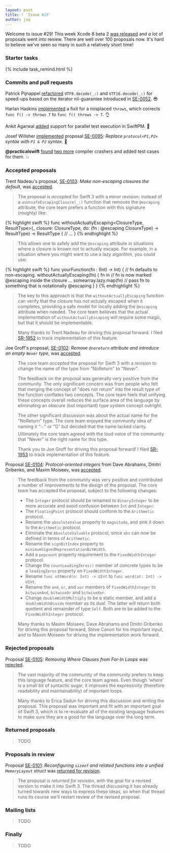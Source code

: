 ```yaml
---
layout: post
title: ! 'Issue #29'
author: jsq
---
```


Welcome to issue #29! This week Xcode 8 beta 2 [was released](https://developer.apple.com/news/?id=07052016b) and *a lot* of proposals went into review. There are well over 100 proposals now. It's hard to believe we've seen so many in such a relatively short time!

<!--excerpt-->

### Starter tasks

{% include task_remind.html %}

### Commits and pull requests

Patrick Pijnappel [refactored](https://github.com/apple/swift/pull/3287) `UTF8.decode(_:)` and `UTF16.decode(_:)` for speed-ups based on the iterator nil-guarantee introduced in [SE-0052](https://github.com/apple/swift-evolution/blob/master/proposals/0052-iterator-post-nil-guarantee.md). 😎

Harlan Haskins [implemented](https://github.com/apple/swift/pull/3335) a fixit for a misplaced `throws`, which corrects `func f() -> throws T` to `func f() throws -> T`. 👌

Ankit Agarwal [added](https://github.com/apple/swift-package-manager/pull/460) support for parallel test execution in SwiftPM. 🎉

Josef Willsher [implemented](https://github.com/apple/swift/pull/3293) proposal [SE-0095](https://github.com/apple/swift-evolution/blob/master/proposals/0095-any-as-existential.md): *Replace `protocol<P1,P2>` syntax with `P1 & P2` syntax*. 👏

**@practicalswift** [found](https://github.com/apple/swift/pull/3345) [two more](https://github.com/apple/swift/pull/3359) compiler crashers and added test cases for them. 💥

### Accepted proposals

Trent Nadeau's proposal, [SE-0103](https://github.com/apple/swift-evolution/blob/master/proposals/0103-make-noescape-default.md): *Make non-escaping closures the default*, was [accepted](https://lists.swift.org/pipermail/swift-evolution-announce/2016-June/000204.html).

> The proposal is *accepted* for Swift 3 with a minor revision: instead of a `asUnsafeEscapingClosure(_:)` function that removes the `@escaping` attribute, the core team prefers a function with this signature (roughly) like:

{% highlight swift %}
func withoutActuallyEscaping<ClosureType, ResultType>(_ closure: ClosureType, do: (fn : @escaping ClosureType) -> ResultType) -> ResultType {
   // ...
}
{% endhighlight %}

> This allows one to safely add the `@escaping` attribute in situations where a closure is known not to actually escape.  For example, in a situation where you might want to use a lazy algorithm, you could use:

{% highlight swift %}
func yourFunction(fn : (Int) -> Int) {  // fn defaults to non-escaping.
   withoutActuallyEscaping(fn) { fn in  // fn is now marked @escaping inside the closure
   ... somearray.lazy.map(fn)           // pass fn to something that is notationally @escaping
   }
}
{% endhighlight %}

> The key to this approach is that the `withoutActuallyEscaping` function can verify that the closure has not actually escaped when it completes, providing a safe model for locally adding the `@escaping` attribute when needed.  The core team believes that the actual implementation of `withoutActuallyEscaping` will require some magic, but that it should be implementable.
>
> Many thanks to Trent Nadeau for driving this proposal forward.  I filed [SR-1952](https://bugs.swift.org/browse/SR-1952) to track implementation of this feature.

Joe Groff's proposal, [SE-0102](https://github.com/apple/swift-evolution/blob/master/proposals/0102-noreturn-bottom-type.md): *Remove `@noreturn` attribute and introduce an empty `Never` type*, was [accepted](https://lists.swift.org/pipermail/swift-evolution-announce/2016-June/000205.html).

> The core team *accepted* the proposal for Swift 3 with a revision to change the name of the type from "NoReturn" to "Never".
>
> The feedback on the proposal was generally very positive from the community.  The only significant concern was from people who felt that merging the concept of "does not return" into the result type of the function conflates two concepts.  The core team feels that unifying these concepts overall reduces the surface area of the language by eliminating an obscure (but important) type system concept outright.
>
> The other significant discussion was about the actual name for the "NoReturn" type.  The core team enjoyed the community idea of naming it “💥" or ”🔃” but decided that the name lacked clarity.  Ultimately the core team agreed with the loud voice of the community that "Never" is the right name for this type.
>
> Thank you to Joe Groff for driving this proposal forward!  I filed [SR-1953](https://bugs.swift.org/browse/SR-1953) to track implementation of this feature.

Proposal [SE-0104](https://github.com/apple/swift-evolution/blob/master/proposals/0104-improved-integers.md): *Protocol-oriented integers* from Dave Abrahams, Dmitri Gribenko, and Maxim Moiseev, was [accepted](https://lists.swift.org/pipermail/swift-evolution-announce/2016-June/000206.html).

> The feedback from the community was very positive and contributed a number of improvements to the design of the proposal.  The core team has accepted the proposal, subject to the following changes:
>
> - The `Integer` protocol should be renamed to `BinaryInteger` to be more accurate and avoid confusion between `Int` and `Integer`.
> - The `FloatingPoint` protocol should conform to the `Arithmetic` protocol.
> - Rename the `absoluteValue` property to `magnitude`, and sink it down to the `Arithmetic` protocol.
> - Eliminate the `AbsoluteValuable` protocol, since `abs` can now be defined in terms of `Arithmetic`.
> - Rename the `signBitIndex` property to `minimumSignedRepresentationBitWidth`.
> - Add a `popcount` property requirement to the `FixedWidthInteger` protocol.
> - Change the `countLeadingZeros()` member of concrete types to be a `leadingZeros` property on `FixedWidthInteger`.
> - Rename `func nthWord(n: Int) -> UInt` to `func word(at: Int) -> UInt`.
> - Rename the `and`, `or`, and `xor` members of `FixedWidthInteger` to `bitwiseAnd`, `bitwiseOr` and `bitwiseXor`.
> - Change `doubleWidthMultiply` to be a static member, and add a `doubleWidthDivide` member as its dual.  The latter will return both quotient and remainder of type `Self`. Both are to be added to the `FixedWidthInteger` protocol.
>
> Many thanks to Maxim Moiseev, Dave Abrahams and Dmitri Gribenko for driving this proposal forward, Steve Canon for his important input, and to Maxim Moiseev for driving the implementation work forward.

### Rejected proposals

Proposal [SE-0105](https://github.com/apple/swift-evolution/blob/master/proposals/0105-remove-where-from-forin-loops.md): *Removing Where Clauses from For-In Loops* was [rejected](https://lists.swift.org/pipermail/swift-evolution-announce/2016-June/000199.html).

> The vast majority of the community of the community prefers to keep this language feature, and the core team agrees.  Even though ‘where’ is a small bit of syntactic sugar, it improves the expressivity (therefore readability and maintainability) of important loops.
>
> Many thanks to Erica Sadun for driving this discussion and writing the proposal.  This proposal was important and fit with an important goal of Swift 3, which is to re-evaluate all of the existing language features to make sure they are a good for the language over the long term.

### Returned proposals

> TODO

### Proposals in review

Proposal [SE-0101](https://github.com/apple/swift-evolution/blob/master/proposals/0101-standardizing-sizeof-naming.md): *Reconfiguring `sizeof` and related functions into a unified `MemoryLayout` struct* was [returned for revision](https://lists.swift.org/pipermail/swift-evolution-announce/2016-June/000203.html).

> The proposal is *returned for revision*, with the goal for a revised version to make it into Swift 3.  The thread discussing it has already turned towards new ways to express these ideas, so when that thread runs its course we'll restart review of the revised proposal.

### Mailing lists

> TODO

### Finally

> TODO
